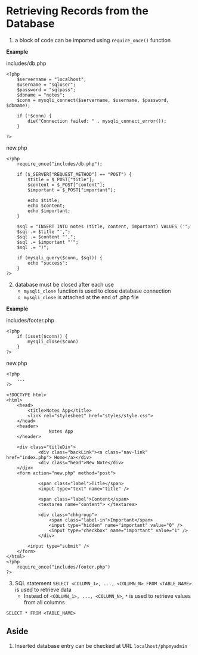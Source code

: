 # Retrieving Records from the Database

1. a block of code can be imported using `require_once()` function

**Example**

includes/db.php
```
<?php
    $servername = "localhost";
    $username = "sqluser";
    $password = "sqlpass";
    $dbname = "notes";
    $conn = mysqli_connect($servername, $username, $password, $dbname);

    if (!$conn) {
        die("Connection failed: " . mysqli_connect_error());
    }

?>
```

new.php
```
<?php
    require_once("includes/db.php");

    if ($_SERVER["REQUEST_METHOD"] == "POST") {
        $title = $_POST["title"];
        $content = $_POST["content"];
        $important = $_POST["important"];

        echo $title;
        echo $content;
        echo $important;
    }

    $sql = "INSERT INTO notes (title, content, important) VALUES ('";
    $sql .= $title "',";
    $sql .= $content "',";
    $sql .= $important "'";
    $sql .= ")";

    if (mysqli_query($conn, $sql)) {
        echo "success";
    }
?>
```

2. database must be closed after each use
    - `mysqli_close` function is used to close database connection
    - `mysqli_close` is attached at the end of .php file

**Example**

includes/footer.php
```
<?php
    if (isset($conn)) {
        mysqli_close($conn)
    }
?>
```

new.php
```
<?php
    ...
?>

<!DOCTYPE html>
<html>
    <head>
        <title>Notes App</title>
        <link rel="stylesheet" href="styles/style.css">
    </head>
    <header>
                Notes App
    </header>

    <div class="titleDiv">
            <div class="backLink"><a class="nav-link" href="index.php"> Home</a></div>
            <div class="head">New Note</div>
    </div>
    <form action="new.php" method="post">     

            <span class="label">Title</span>
            <input type="text" name="title" />
            
            <span class="label">Content</span>
            <textarea name="content"> </textarea>

            <div class="chkgroup">
                <span class="label-in">Important</span>
                <input type="hidden" name="important" value="0" />
                <input type="checkbox" name="important" value="1" />
            </div>
            
        <input type="submit" />
    </form>
</html>
<?php
    require_once("includes/footer.php")
?>
```

3. SQL statement `SELECT <COLUMN_1>, ..., <COLUMN_N> FROM <TABLE_NAME>` is used to retrieve data
    - Instead of `<COLUMN_1>, ..., <COLUMN_N>`, `*` is used to retrieve values from all columns

```
SELECT * FROM <TABLE_NAME>
```

## Aside

1. Inserted database entry can be checked at URL `localhost/phpmyadmin`

#
